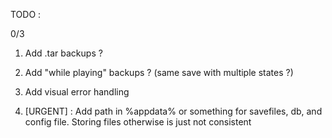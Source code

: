 TODO :

0/3

1. Add .tar backups ?
2. Add "while playing" backups ? (same save with multiple states ?)
3. Add visual error handling

4. [URGENT] : Add path in %appdata% or something for savefiles, db, and config file. Storing files otherwise is just not consistent
